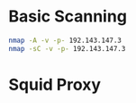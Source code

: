 # Basic Scanning
```sh
nmap -A -v -p- 192.143.147.3
nmap -sC -v -p- 192.143.147.3
```
# Squid Proxy
